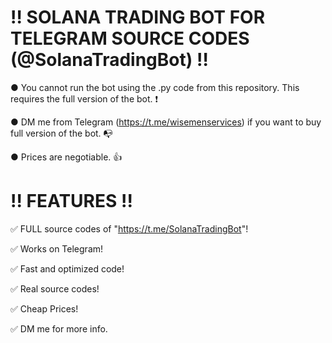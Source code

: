 # ‼ SOLANA TRADING BOT FOR TELEGRAM SOURCE CODES (@SolanaTradingBot) ‼
● You cannot run the bot using the .py code from this repository. This requires the full version of the bot. ❗

● DM me from Telegram (https://t.me/wisemenservices) if you want to buy full version of the bot. 📭

● Prices are negotiable. 👍

# !! FEATURES !!
✅ FULL source codes of "https://t.me/SolanaTradingBot"!

✅ Works on Telegram!

✅ Fast and optimized code!

✅ Real source codes!

✅ Cheap Prices!

✅ DM me for more info.
